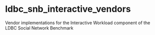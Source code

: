 ldbc_snb_interactive_vendors
============================

Vendor implementations for the Interactive Workload component of the LDBC Social Network Benchmark
